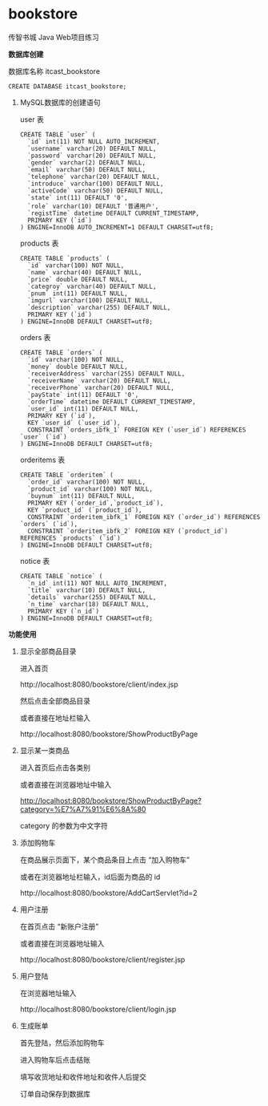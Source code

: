 # bookstore
传智书城 Java Web项目练习

**数据库创建**

数据库名称 itcast_bookstore

```mysql
CREATE DATABASE itcast_bookstore;
```



1. MySQL数据库的创建语句

   user 表

   ```mysql
   CREATE TABLE `user` (
     `id` int(11) NOT NULL AUTO_INCREMENT,
     `username` varchar(20) DEFAULT NULL,
     `password` varchar(20) DEFAULT NULL,
     `gender` varchar(2) DEFAULT NULL,
     `email` varchar(50) DEFAULT NULL,
     `telephone` varchar(20) DEFAULT NULL,
     `introduce` varchar(100) DEFAULT NULL,
     `activeCode` varchar(50) DEFAULT NULL,
     `state` int(11) DEFAULT '0',
     `role` varchar(10) DEFAULT '普通用户',
     `registTime` datetime DEFAULT CURRENT_TIMESTAMP,
     PRIMARY KEY (`id`)
   ) ENGINE=InnoDB AUTO_INCREMENT=1 DEFAULT CHARSET=utf8;
   ```

   

   products 表

   ```mysql
   CREATE TABLE `products` (
     `id` varchar(100) NOT NULL,
     `name` varchar(40) DEFAULT NULL,
     `price` double DEFAULT NULL,
     `categroy` varchar(40) DEFAULT NULL,
     `pnum` int(11) DEFAULT NULL,
     `imgurl` varchar(100) DEFAULT NULL,
     `description` varchar(255) DEFAULT NULL,
     PRIMARY KEY (`id`)
   ) ENGINE=InnoDB DEFAULT CHARSET=utf8;
   ```

   

   orders 表

   ```mysql
   CREATE TABLE `orders` (
     `id` varchar(100) NOT NULL,
     `money` double DEFAULT NULL,
     `receiverAddress` varchar(255) DEFAULT NULL,
     `receiverName` varchar(20) DEFAULT NULL,
     `receiverPhone` varchar(20) DEFAULT NULL,
     `payState` int(11) DEFAULT '0',
     `orderTime` datetime DEFAULT CURRENT_TIMESTAMP,
     `user_id` int(11) DEFAULT NULL,
     PRIMARY KEY (`id`),
     KEY `user_id` (`user_id`),
     CONSTRAINT `orders_ibfk_1` FOREIGN KEY (`user_id`) REFERENCES `user` (`id`)
   ) ENGINE=InnoDB DEFAULT CHARSET=utf8;
   ```

   

   orderitems 表

   ```mysql
   CREATE TABLE `orderitem` (
     `order_id` varchar(100) NOT NULL,
     `product_id` varchar(100) NOT NULL,
     `buynum` int(11) DEFAULT NULL,
     PRIMARY KEY (`order_id`,`product_id`),
     KEY `product_id` (`product_id`),
     CONSTRAINT `orderitem_ibfk_1` FOREIGN KEY (`order_id`) REFERENCES `orders` (`id`),
     CONSTRAINT `orderitem_ibfk_2` FOREIGN KEY (`product_id`) REFERENCES `products` (`id`)
   ) ENGINE=InnoDB DEFAULT CHARSET=utf8;
   ```

   

   notice 表

   ```mysql
   CREATE TABLE `notice` (
     `n_id` int(11) NOT NULL AUTO_INCREMENT,
     `title` varchar(10) DEFAULT NULL,
     `details` varchar(255) DEFAULT NULL,
     `n_time` varchar(18) DEFAULT NULL,
     PRIMARY KEY (`n_id`)
   ) ENGINE=InnoDB DEFAULT CHARSET=utf8;
   ```

   

**功能使用**



1. 显示全部商品目录

   进入首页

   http://localhost:8080/bookstore/client/index.jsp 

   然后点击全部商品目录

   

   或者直接在地址栏输入

    http://localhost:8080/bookstore/ShowProductByPage 

2. 显示某一类商品

   进入首页后点击各类别

   或者直接在浏览器地址中输入

    [http://localhost:8080/bookstore/ShowProductByPage?category=%E7%A7%91%E6%8A%80](http://localhost:8080/bookstore/ShowProductByPage?category=科技) 

   category 的参数为中文字符

3. 添加购物车

   在商品展示页面下，某个商品条目上点击   “加入购物车”

   

   或者在浏览器地址栏输入，id后面为商品的 id

    http://localhost:8080/bookstore/AddCartServlet?id=2 

4. 用户注册

   在首页点击 “新账户注册”

   或者直接在浏览器地址输入

    http://localhost:8080/bookstore/client/register.jsp

5. 用户登陆

   在浏览器地址输入

    http://localhost:8080/bookstore/client/login.jsp 

6. 生成账单

   首先登陆，然后添加购物车

   进入购物车后点击结账

   填写收货地址和收件地址和收件人后提交

   订单自动保存到数据库

   

   

   

   

   
